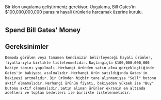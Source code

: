 #
   Bir klon uygulama geliştirmeniz gerekiyor. Uygulama, Bill Gates'in $100,000,000,000 parasını hayali ürünlerle harcamak üzerine kurulu.
  #
  
Spend Bill Gates' Money
---
 Gereksinimler
---
  `Demoda görülen veya tamamen kendinizin belirleyeceği hayali ürünler, fiyatlarıyla birlikte listelenmelidir.`
  `Başlangıçta $100,000,000,000 bakiye tanımı yapılmalı.`
  `Herhangi üründen satın alma gerçekleştiğinde Gates'in bakiyesi azalmalıdır.`
  `Herhangi ürün satıldığında Gates'in bakiyesi artmalıdır.`
  `Bir üründen hiçbir tane alınmamışsa "Sell" butonu aktif olmamalıdır.`
  `Herhangi ürünün fiyatı, bakiyeden yüksek ise "Buy" butonu aktif olmamalıdır.`
  `Satın alınan ürünler ekranın en altında adetleri ve toplam bedelleri ile birlikte listelenmelidir.`
 
